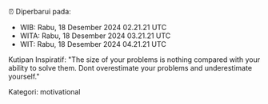 ⏰ Diperbarui pada:
- WIB: Rabu, 18 Desember 2024 02.21.21 UTC
- WITA: Rabu, 18 Desember 2024 03.21.21 UTC
- WIT: Rabu, 18 Desember 2024 04.21.21 UTC

Kutipan Inspiratif:
"The size of your problems is nothing compared with your ability to solve them. Dont overestimate your problems and underestimate yourself."


Kategori: motivational

